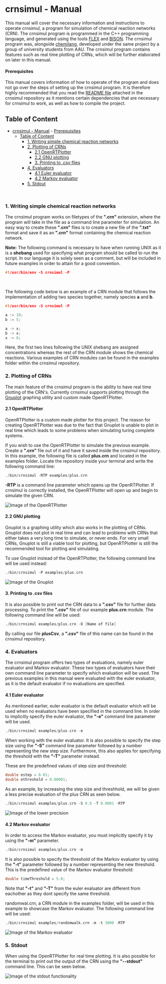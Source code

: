 # crnsimul - Manual
This manual will cover the necessary information and instructions to operate crnsimul, a program for simulation of chemical reaction networks (CRN). The crnsimul program is programmed in the C++ programming language, and generated using the tools [FLEX](https://github.com/westes/flex/) and [BISON](https://github.com/westes/flex/). 
The crnsimul program was, alongside [chemilang](https://github.com/RasmusRendal/chemilang), developed under the same project by a group of university students from AAU.
The crnsimul program contains features such as real time plotting of CRNs, which will be further elaborated on later in this manual.

#### Prerequisites
This manual covers information of how to operate of the program and does not go over the steps of setting up the crnsimul program. It is therefore highly recommended that you read the [README file](https://github.com/RasmusRendal/crnsimul/blob/milestone/1.0/README.md) attached in the crnsimul repository as it mentions certain dependencies that are necessary for crnsimul to work, as well as how to compile the project.

## Table of Content

- [crnsimul - Manual](#crnsimul---manual)
      - [Prerequisites](#prerequisites)
  - [Table of Content](#table-of-content)
    - [1. Writing simple chemical reaction networks](#1-writing-simple-chemical-reaction-networks)
    - [2. Plotting of CRNs](#2-plotting-of-crns)
      - [2.1 OpenRTPlotter](#21-openrtplotter)
      - [2.2 GNU plotting](#22-gnu-plotting)
      - [3. Printing to .csv files](#3-printing-to-csv-files)
    - [4. Evaluators](#4-evaluators)
      - [4.1 Euler evaluator](#41-euler-evaluator)
      - [4.2 Markov evaluator](#42-markov-evaluator)
    - [5. Stdout](#5-stdout)
<br />

### 1. Writing simple chemical reaction networks
The crnsimul program works on filetypes of the **".crn"** extension, where the program will take in the file as a command line parameter for simulation. 
An easy way to create these **".crn"** files is to create a new file of the **".txt"** format and save it as an **".crn"** format containing the chemical reaction network.

**Note:**
The following command is necessary to have when running UNIX as it is a **shebang** used for specifying what program should be called to run the script. In our language it is solely seen as a comment, but will be included in future examples in order to attain for a good convention.
``` c++
#!/usr/bin/env -S crnsimul -P 
```
<br />

The following code below is an example of a CRN module that follows the implementation of adding two species together, namely species **a** and **b**. 

``` c++
#!/usr/bin/env -S crnsimul -P 

a := 10;
b := 5;

a -> x;
b -> x;
x -> 0;
```
Here, the first two lines following the UNIX shebang are assigned concentrations whereas the rest of the CRN module shows the chemical reactions.
Various examples of CRN modules can be found in the examples folder within the crnsimul repository. 

### 2. Plotting of CRNs 
The main feature of the crnsimul program is the ability to have real time plotting of the CRN's. Currently crnsimul supports plotting through the [Gnuplot](http://www.gnuplot.info) graphing utility and custom made OpenRTPlotter. 

#### 2.1 OpenRTPlotter
OpenRTPlotter is a custom made plotter for this project. The reason for creating OpenRTPlotter was due to the fact that Gnuplot is unable to plot in real time which leads to some problems when simulating turing complete systems.

If you wish to use the OpenRTPlotter to simulate the previous example. Create a **".crn"** file out of it and have it saved inside the crnsimul repository. In this example, the following file is called **plus.crn** and located in the examples folder. Locate the repository inside your terminal and write the following command line:
```c++
./bin/crnsimul -RTP examples/plus.crn
```
**-RTP** is a command line parameter which opens up the OpenRTPlotter. If crnsimul is correctly installed, the OpenRTPlotter will open up and begin to simulate the given CRN.

![Image of the OpenRTPlotter](https://raw.githubusercontent.com/RasmusRendal/crnsimul/milestone/1.0/documentation/Pictures/AdditionExample.gif)
#### 2.2 GNU plotting 
Gnuplot is a graphing utility which also works in the plotting of CRNs. Gnuplot does not plot in real time and can lead to problems with CRNs that either takes a very long time to simulate, or never ends. For very small CRNs, Gnuplot is still a viable tool for plotting, but OpenRTPlotter is still the recommended tool for plotting and simulating.

To use Gnuplot instead of the OpenRTPlotter, the following command line will be used instead:
```c++
./bin/crnsimul -P examples/plus.crn
```
![Image of the Gnuplot](https://puu.sh/FKhhd/ef382aa6ed.png)

#### 3. Printing to .csv files
It is also possible to print out the CRN data to a **".csv"** file for further data processing. To print the **".csv"** file of our example **plus.crn** module. The following command line will be used:

```c++
./bin/crnsimul examples/plus.crn -O [Name of file]
```
By calling our file **plusCsv**, a **".csv"** file of this name can be found in the crnsimul repository. 

### 4. Evaluators
The crnsimul program offers two types of evaluations, namely euler evaluator and Markov evaluator. These two types of evaluators have their own command line parameter to specify which evaluation will be used. The previous examples in this manual were evaluated with the euler evaluator, as it is the default evaluator if no evaluations are specified. 


#### 4.1 Euler evaluator
As mentioned earlier, euler evaluator is the default evaluator which will be used when no evaluators have been specified in the command line. 
In order to implicitly specify the euler evaluator, the **"-e"** command line parameter will be used.  
```c++
./bin/crnsimul examples/plus.crn -e
```
When working with the euler evaluator. It is also possible to specify the step size using the **"-S"** command line parameter followed by a number representing the new step size. Furthermore, this also applies for specifying the threshold with the **"-T"** parameter instead.

These are the predefined values of step size and threshold:
```c++
double estep = 0.01;
double ethreshold = 0.00001;
```

As an example, by increasing the step size and threshhold, we will be given a less precise evaluation of the plus CRN as seen below.
```c++
./bin/crnsimul examples/plus.crn -S 0.8 -T 0.0001 -RTP
```
![Image of the lower precision](https://puu.sh/FKj7i/7d890f8696.png)

#### 4.2 Markov evaluator
In order to access the Markov evaluator, you must implicitly specify it by using the **"-m"** parameter.

```c++
./bin/crnsimul examples/plus.crn -m
```
It is also possible to specify the threshold of the Markov evaluator by using the **"-t"** parameter followed by a number representing the new threshold. 
This is the predefined value of the Markov evaluator threshold:
```c++
double timeThreshold = 5.0;
```

Note that **"-t"** and **"-T"** from the euler evaluator are different from eachother as they dont specify the same threshold.

randomwal.crn, a CRN module in the examples folder, will be used in this example to showcase the Markov evaluator. The following command line will be used:

```c++
./bin/crnsimul examples/randomwalk.crn -m -t 3000 -RTP
```
![Image of the Markov evaluator](https://raw.githubusercontent.com/RasmusRendal/crnsimul/milestone/1.0/documentation/Pictures/RandomWalkExample.gif)

### 5. Stdout
When using the OpenRTPlotter for real time plotting. It is also possible for the terminal to print out the output of the CRN using the **"--stdout"** command line. This can be seen below.

![Image of the stdout functionality](https://puu.sh/FKjuK/f8623ae265.jpg)
